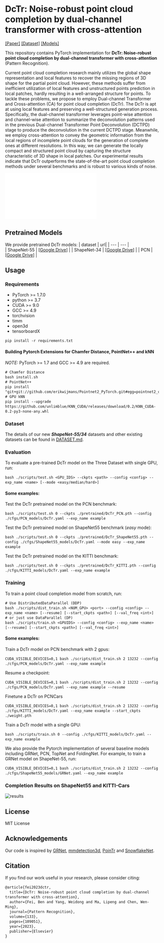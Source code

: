 # DcTr: Noise-robust point cloud completion by dual-channel transformer with cross-attention

[[Paper]](https://www.sciencedirect.com/science/article/pii/S0031320322005313) [[Dataset]](./DATASET.md) [[Models]](#pretrained-models)

This repository contains PyTorch implementation for __DcTr: Noise-robust point cloud completion by dual-channel transformer with cross-attention__ (Pattern Recognition).

Current point cloud completion research mainly utilizes the global shape representation and local features to recover the missing regions of 3D shape for the partial point cloud. However, these methods suffer from inefficient utilization of local features and unstructured points prediction in local patches, hardly resulting in a well-arranged structure for points. To tackle these problems, we propose to employ Dual-channel Transformer and Cross-attention (CA) for point cloud completion (DcTr). The DcTr is apt at using local features and preserving a well-structured generation process. Specifically, the dual-channel transformer leverages point-wise attention and channel-wise attention to summarize the deconvolution patterns used in the previous Dual-channel Transformer Point Deconvolution (DCTPD) stage to produce the deconvolution in the current DCTPD stage. Meanwhile, we employ cross-attention to convey the geometric information from the local regions of incomplete point clouds for the generation of complete ones at different resolutions. In this way, we can generate the locally compact and structured point cloud by capturing the structure characteristic of 3D shape in local patches. Our experimental results indicate that DcTr outperforms the state-of-the-art point cloud completion methods under several benchmarks and is robust to various kinds of noise.

![intro](fig/DcTr.pdf)

## Pretrained Models

We provide pretrained DcTr models:
| dataset  | url|
| --- | --- |  
| ShapeNet-55 |  [[Google Drive](https://drive.google.com/file/d/1WzERLlbSwzGOBybzkjBrApwyVMTG00CJ/view?usp=sharing)] |
| ShapeNet-34 |  [[Google Drive](https://drive.google.com/file/d/1Xy6wZjgJNhOYe3wDA-SbLMmGwBJ0jcBz/view?usp=sharing)] |
| PCN |   [[Google Drive](https://drive.google.com/file/d/182xUHiUyIQhgqstFTVPoCyYyxmdiZlxq/view?usp=sharing)]   |


## Usage

### Requirements

- PyTorch >= 1.7.0
- python >= 3.7
- CUDA >= 9.0
- GCC >= 4.9 
- torchvision
- timm
- open3d
- tensorboardX

```
pip install -r requirements.txt
```

#### Building Pytorch Extensions for Chamfer Distance, PointNet++ and kNN

*NOTE:* PyTorch >= 1.7 and GCC >= 4.9 are required.

```
# Chamfer Distance
bash install.sh
# PointNet++
pip install "git+git://github.com/erikwijmans/Pointnet2_PyTorch.git#egg=pointnet2_ops&subdirectory=pointnet2_ops_lib"
# GPU kNN
pip install --upgrade https://github.com/unlimblue/KNN_CUDA/releases/download/0.2/KNN_CUDA-0.2-py3-none-any.whl
```

### Dataset

The details of our new ***ShapeNet-55/34*** datasets and other existing datasets can be found in [DATASET.md](./DATASET.md).

### Evaluation

To evaluate a pre-trained DcTr model on the Three Dataset with single GPU, run:

```
bash ./scripts/test.sh <GPU_IDS> --ckpts <path> --config <config> --exp_name <name> [--mode <easy/median/hard>]
```

####  Some examples:
Test the DcTr pretrained model on the PCN benchmark:
```
bash ./scripts/test.sh 0 --ckpts ./pretrained/DcTr_PCN.pth --config ./cfgs/PCN_models/DcTr.yaml --exp_name example
```
Test the DcTr pretrained model on ShapeNet55 benchmark (*easy* mode):
```
bash ./scripts/test.sh 0 --ckpts ./pretrained/DcTr_ShapeNet55.pth --config ./cfgs/ShapeNet55_models/DcTr.yaml --mode easy --exp_name example
```
Test the DcTr pretrained model on the KITTI benchmark:
```
bash ./scripts/test.sh 0 --ckpts ./pretrained/DcTr_KITTI.pth --config ./cfgs/KITTI_models/DcTr.yaml --exp_name example
```

### Training

To train a point cloud completion model from scratch, run:

```
# Use DistributedDataParallel (DDP)
bash ./scripts/dist_train.sh <NUM_GPU> <port> --config <config> --exp_name <name> [--resume] [--start_ckpts <path>] [--val_freq <int>]
# or just use DataParallel (DP)
bash ./scripts/train.sh <GPUIDS> --config <config> --exp_name <name> [--resume] [--start_ckpts <path>] [--val_freq <int>]
```
####  Some examples:
Train a DcTr model on PCN benchmark with 2 gpus:
```
CUDA_VISIBLE_DEVICES=0,1 bash ./scripts/dist_train.sh 2 13232 --config ./cfgs/PCN_models/DcTr.yaml --exp_name example
```
Resume a checkpoint:
```
CUDA_VISIBLE_DEVICES=0,1 bash ./scripts/dist_train.sh 2 13232 --config ./cfgs/PCN_models/DcTr.yaml --exp_name example --resume
```

Finetune a DcTr on PCNCars
```
CUDA_VISIBLE_DEVICES=0,1 bash ./scripts/dist_train.sh 2 13232 --config ./cfgs/KITTI_models/DcTr.yaml --exp_name example --start_ckpts ./weight.pth
```

Train a DcTr model with a single GPU:
```
bash ./scripts/train.sh 0 --config ./cfgs/KITTI_models/DcTr.yaml --exp_name example
```

We also provide the Pytorch implementation of several baseline models including GRNet, PCN, TopNet and FoldingNet. For example, to train a GRNet model on ShapeNet-55, run:
```
CUDA_VISIBLE_DEVICES=0,1 bash ./scripts/dist_train.sh 2 13232 --config ./cfgs/ShapeNet55_models/GRNet.yaml --exp_name example
```

### Completion Results on ShapeNet55 and KITTI-Cars

![results](fig/VisResults.gif)

## License
MIT License

## Acknowledgements

Our code is inspired by [GRNet](https://github.com/hzxie/GRNet), [mmdetection3d](https://github.com/open-mmlab/mmdetection3d), [PoinTr](https://github.com/yuxumin/PoinTr) and [SnowflakeNet](https://github.com/AllenXiangX/SnowflakeNet).

## Citation
If you find our work useful in your research, please consider citing:
```
@article{fei2023dctr,
  title={DcTr: Noise-robust point cloud completion by dual-channel transformer with cross-attention},
  author={Fei, Ben and Yang, Weidong and Ma, Lipeng and Chen, Wen-Ming},
  journal={Pattern Recognition},
  volume={133},
  pages={109051},
  year={2023},
  publisher={Elsevier}
}
```
